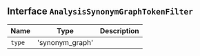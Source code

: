 ## Interface `AnalysisSynonymGraphTokenFilter`

| Name | Type | Description |
| - | - | - |
| `type` | 'synonym_graph' | &nbsp; |
